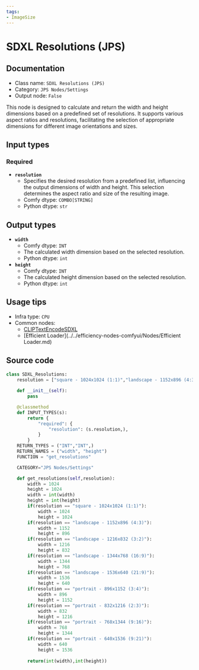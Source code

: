 ```yaml
---
tags:
- ImageSize
---
```


# SDXL Resolutions (JPS)
## Documentation
- Class name: `SDXL Resolutions (JPS)`
- Category: `JPS Nodes/Settings`
- Output node: `False`

This node is designed to calculate and return the width and height dimensions based on a predefined set of resolutions. It supports various aspect ratios and resolutions, facilitating the selection of appropriate dimensions for different image orientations and sizes.
## Input types
### Required
- **`resolution`**
    - Specifies the desired resolution from a predefined list, influencing the output dimensions of width and height. This selection determines the aspect ratio and size of the resulting image.
    - Comfy dtype: `COMBO[STRING]`
    - Python dtype: `str`
## Output types
- **`width`**
    - Comfy dtype: `INT`
    - The calculated width dimension based on the selected resolution.
    - Python dtype: `int`
- **`height`**
    - Comfy dtype: `INT`
    - The calculated height dimension based on the selected resolution.
    - Python dtype: `int`
## Usage tips
- Infra type: `CPU`
- Common nodes:
    - [CLIPTextEncodeSDXL](../../Comfy/Nodes/CLIPTextEncodeSDXL.md)
    - [Efficient Loader](../../efficiency-nodes-comfyui/Nodes/Efficient Loader.md)



## Source code
```python
class SDXL_Resolutions:
    resolution = ["square - 1024x1024 (1:1)","landscape - 1152x896 (4:3)","landscape - 1216x832 (3:2)","landscape - 1344x768 (16:9)","landscape - 1536x640 (21:9)", "portrait - 896x1152 (3:4)","portrait - 832x1216 (2:3)","portrait - 768x1344 (9:16)","portrait - 640x1536 (9:21)"]
    
    def __init__(self):
        pass

    @classmethod
    def INPUT_TYPES(s):
        return {
            "required": {
                "resolution": (s.resolution,),
            }
        }
    RETURN_TYPES = ("INT","INT",)
    RETURN_NAMES = ("width", "height")
    FUNCTION = "get_resolutions"

    CATEGORY="JPS Nodes/Settings"

    def get_resolutions(self,resolution):
        width = 1024
        height = 1024
        width = int(width)
        height = int(height)
        if(resolution == "square - 1024x1024 (1:1)"):
            width = 1024
            height = 1024
        if(resolution == "landscape - 1152x896 (4:3)"):
            width = 1152
            height = 896
        if(resolution == "landscape - 1216x832 (3:2)"):
            width = 1216
            height = 832
        if(resolution == "landscape - 1344x768 (16:9)"):
            width = 1344
            height = 768
        if(resolution == "landscape - 1536x640 (21:9)"):
            width = 1536
            height = 640
        if(resolution == "portrait - 896x1152 (3:4)"):
            width = 896
            height = 1152
        if(resolution == "portrait - 832x1216 (2:3)"):
            width = 832
            height = 1216
        if(resolution == "portrait - 768x1344 (9:16)"):
            width = 768
            height = 1344
        if(resolution == "portrait - 640x1536 (9:21)"):
            width = 640
            height = 1536
            
        return(int(width),int(height))

```
